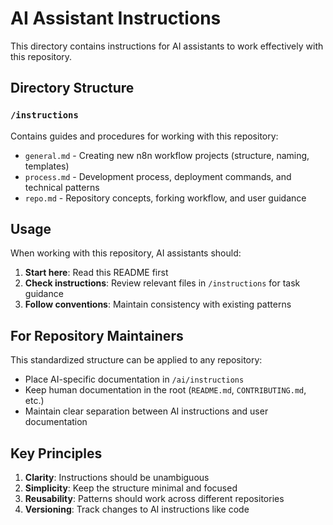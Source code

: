 # AI Assistant Instructions

This directory contains instructions for AI assistants to work effectively with this repository.

## Directory Structure

### `/instructions`
Contains guides and procedures for working with this repository:
- `general.md` - Creating new n8n workflow projects (structure, naming, templates)
- `process.md` - Development process, deployment commands, and technical patterns
- `repo.md` - Repository concepts, forking workflow, and user guidance

## Usage

When working with this repository, AI assistants should:

1. **Start here**: Read this README first
2. **Check instructions**: Review relevant files in `/instructions` for task guidance
3. **Follow conventions**: Maintain consistency with existing patterns

## For Repository Maintainers

This standardized structure can be applied to any repository:
- Place AI-specific documentation in `/ai/instructions`
- Keep human documentation in the root (`README.md`, `CONTRIBUTING.md`, etc.)
- Maintain clear separation between AI instructions and user documentation

## Key Principles

1. **Clarity**: Instructions should be unambiguous
2. **Simplicity**: Keep the structure minimal and focused
3. **Reusability**: Patterns should work across different repositories
4. **Versioning**: Track changes to AI instructions like code